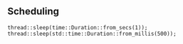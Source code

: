 
## Scheduling

    thread::sleep(time::Duration::from_secs(1));
    thread::sleep(std::time::Duration::from_millis(500));
